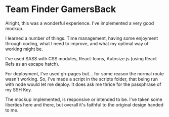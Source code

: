 # Team Finder GamersBack

Alright, this was a wonderful experience. I've implemented a very good mockup.

I learned a number of things. Time management, having some enjoyment through coding, what I need to improve, and what my optimal way of working might be.

I've used SASS with CSS modules, React-Icons, Autosize.js (using React Refs as an escape hatch).

For deployment, I've used gh-pages but... for some reason the normal route wasn't working. So, I've made a script in the scripts folder, that being run with node would let me deploy. It does ask me thrice for the passphrase of my SSH Key.

The mockup implemented, is responsive or intended to be. I've taken some liberties here and there, but overall it's faithful to the original design handed to me.

